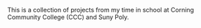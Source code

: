 This is a collection of projects from my time in school at Corning Community College (CCC) and Suny Poly.
